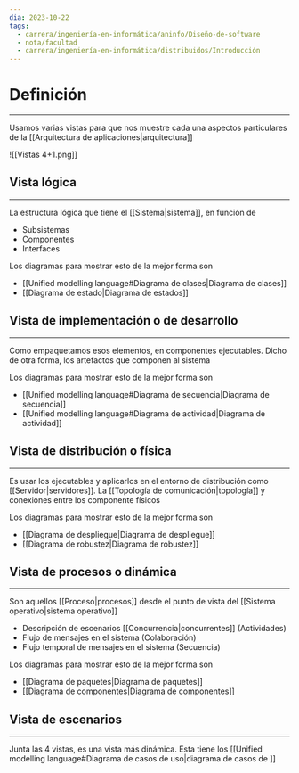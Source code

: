 ```yaml
---
dia: 2023-10-22
tags:
  - carrera/ingeniería-en-informática/aninfo/Diseño-de-software
  - nota/facultad
  - carrera/ingeniería-en-informática/distribuidos/Introducción
---
```

# Definición
---
Usamos varias vistas para que nos muestre cada una aspectos particulares de la [[Arquitectura de aplicaciones|arquitectura]]

![[Vistas 4+1.png]]

## Vista lógica
---
La estructura lógica que tiene el [[Sistema|sistema]], en función de 
* Subsistemas
* Componentes
* Interfaces

Los diagramas para mostrar esto de la mejor forma son
 * [[Unified modelling language#Diagrama de clases|Diagrama de clases]]
 * [[Diagrama de estado|Diagrama de estados]]

## Vista de implementación o de desarrollo
---
Como empaquetamos esos elementos, en componentes ejecutables. Dicho de otra forma, los artefactos que componen al sistema

Los diagramas para mostrar esto de la mejor forma son
 * [[Unified modelling language#Diagrama de secuencia|Diagrama de secuencia]]
 * [[Unified modelling language#Diagrama de actividad|Diagrama de actividad]]

## Vista de distribución o física
---
Es usar los ejecutables y aplicarlos en el entorno de distribución como [[Servidor|servidores]]. La [[Topología de comunicación|topología]] y conexiones entre los componente físicos

Los diagramas para mostrar esto de la mejor forma son
 * [[Diagrama de despliegue|Diagrama de despliegue]]
 * [[Diagrama de robustez|Diagrama de robustez]]

## Vista de procesos o dinámica
---
Son aquellos [[Proceso|procesos]] desde el punto de vista del [[Sistema operativo|sistema operativo]]
* Descripción de escenarios [[Concurrencia|concurrentes]] (Actividades)
* Flujo de mensajes en el sistema (Colaboración)
* Flujo temporal de mensajes en el sistema (Secuencia)

Los diagramas para mostrar esto de la mejor forma son
 * [[Diagrama de paquetes|Diagrama de paquetes]]
 * [[Diagrama de componentes|Diagrama de componentes]]

## Vista de escenarios
---
Junta las 4 vistas, es una vista más dinámica. Esta tiene los [[Unified modelling language#Diagrama de casos de uso|diagrama de casos de ]]